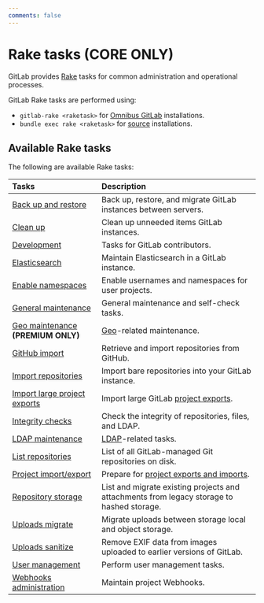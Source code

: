 ```yaml
---
comments: false
---
```


# Rake tasks **(CORE ONLY)**

GitLab provides [Rake](https://ruby.github.io/rake/) tasks for common administration and operational processes.

GitLab Rake tasks are performed using:

- `gitlab-rake <raketask>` for [Omnibus GitLab](https://docs.gitlab.com/omnibus/README.html) installations.
- `bundle exec rake <raketask>` for [source](../install/installation.md) installations.

## Available Rake tasks

The following are available Rake tasks:

| Tasks                                                                                      | Description                                                                               |
|:-------------------------------------------------------------------------------------------|:------------------------------------------------------------------------------------------|
| [Back up and restore](backup_restore.md)                                                   | Back up, restore, and migrate GitLab instances between servers.                           |
| [Clean up](cleanup.md)                                                                     | Clean up unneeded items GitLab instances.                                                 |
| [Development](../development/rake_tasks.md)                                                | Tasks for GitLab contributors.                                                            |
| [Elasticsearch](../integration/elasticsearch.md#gitlab-elasticsearch-rake-tasks)           | Maintain Elasticsearch in a GitLab instance.                                              |
| [Enable namespaces](features.md)                                                           | Enable usernames and namespaces for user projects.                                        |
| [General maintenance](../administration/raketasks/maintenance.md)                          | General maintenance and self-check tasks.                                                 |
| [Geo maintenance](../administration/raketasks/geo.md) **(PREMIUM ONLY)**                   | [Geo](../administration/geo/replication/index.md)-related maintenance.                    |
| [GitHub import](../administration/raketasks/github_import.md)                              | Retrieve and import repositories from GitHub.                                             |
| [Import repositories](import.md)                                                           | Import bare repositories into your GitLab instance.                                       |
| [Import large project exports](../development/import_project.md#importing-via-a-rake-task) | Import large GitLab [project exports](../user/project/settings/import_export.md).         |
| [Integrity checks](../administration/raketasks/check.md)                                   | Check the integrity of repositories, files, and LDAP.                                     |
| [LDAP maintenance](../administration/raketasks/ldap.md)                                    | [LDAP](../administration/auth/ldap/index.md)-related tasks.                                     |
| [List repositories](list_repos.md)                                                         | List of all GitLab-managed Git repositories on disk.                                      |
| [Project import/export](../administration/raketasks/project_import_export.md)              | Prepare for [project exports and imports](../user/project/settings/import_export.md).     |
| [Repository storage](../administration/raketasks/storage.md)                               | List and migrate existing projects and attachments from legacy storage to hashed storage. |
| [Uploads migrate](../administration/raketasks/uploads/migrate.md)                          | Migrate uploads between storage local and object storage.                                 |
| [Uploads sanitize](../administration/raketasks/uploads/sanitize.md)                        | Remove EXIF data from images uploaded to earlier versions of GitLab.                      |
| [User management](user_management.md)                                                      | Perform user management tasks.                                                            |
| [Webhooks administration](web_hooks.md)                                                    | Maintain project Webhooks.                                                                |

